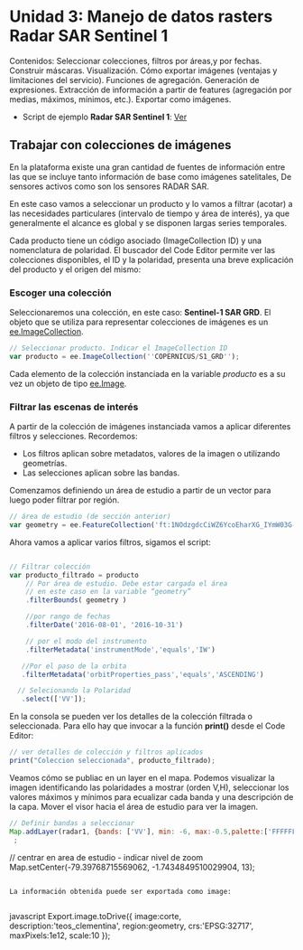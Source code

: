﻿# Unidad 3: Manejo de datos rasters Radar SAR Sentinel 1

Contenidos: Seleccionar colecciones, filtros por áreas,y por fechas. Construir máscaras. Visualización. Cómo exportar imágenes (ventajas y limitaciones del servicio). Funciones de agregación. Generación de expresiones. Extracción de información a partir de features (agregación por medias, máximos, mínimos, etc.). Exportar como imágenes.

 - Script de ejemplo __Radar SAR Sentinel 1__: [Ver](https://code.earthengine.google.com/c79b38cf504a0030170775d2bb547aa4)
 
## Trabajar con colecciones de imágenes

En la plataforma existe una gran cantidad de fuentes de información entre las que se incluye tanto información de base como imágenes satelitales, De sensores activos como son los sensores RADAR SAR.

En este caso vamos a seleccionar un producto y lo vamos a filtrar (acotar) a las necesidades particulares (intervalo de tiempo y área de interés), ya que generalmente el alcance es global y se disponen largas series temporales.

Cada producto tiene un código asociado (ImageCollection ID) y una nomenclatura de polaridad. El buscador del Code Editor permite ver las colecciones disponibles, el ID y la polaridad, presenta una breve explicación del producto y el origen del mismo:


### Escoger una colección

Seleccionaremos una colección, en este caso: **Sentinel-1 SAR GRD**. El objeto que se utiliza para representar colecciones de imágenes es un [ee.ImageCollection](https://developers.google.com/earth-engine/api_docs#eeimagecollection).

```javascript
// Seleccionar producto. Indicar el ImageCollection ID
var producto = ee.ImageCollection(''COPERNICUS/S1_GRD'');
```

Cada elemento de la colección instanciada en la variable _producto_ es a su vez un objeto de tipo [ee.Image](https://developers.google.com/earth-engine/api_docs#eeimage).


### Filtrar las escenas de interés

A partir de la colección de imágenes instanciada vamos a aplicar diferentes filtros y selecciones.
Recordemos:
 - Los filtros aplican sobre metadatos, valores de la imagen o utilizando geometrías.
 - Las selecciones aplican sobre las bandas.

Comenzamos definiendo un área de estudio a partir de un vector para luego poder filtrar por región.

 ```javascript
 // área de estudio (de sección anterior)
 var geometry = ee.FeatureCollection('ft:1NOdzgdcCiWZ6YcoEharXG_IYmW03G-ZJeUSZtoOB');
 ```

Ahora vamos a aplicar varios filtros, sigamos el script:

```javascript

// Filtrar colección
var producto_filtrado = producto
    // Por área de estudio. Debe estar cargada el área
    // en este caso en la variable “geometry”
    .filterBounds( geometry )

    //por rango de fechas
    .filterDate('2016-08-01', '2016-10-31')

    // por el modo del instrumento
    .filterMetadata('instrumentMode','equals','IW')

   //Por el paso de la orbita
   .filterMetadata('orbitProperties_pass','equals','ASCENDING')

  // Selecionando la Polaridad
   .select(['VV']); 

```

En la consola se pueden ver los detalles de la colección filtrada o seleccionada. Para ello hay que invocar a la función **print()** desde el Code Editor:

```javascript
// ver detalles de colección y filtros aplicados
print("Coleccion seleccionada", producto_filtrado);
```


Veamos cómo se publiac en un layer en el mapa.
Podemos visualizar la imagen identificando las polaridades a mostrar (orden V,H), seleccionar los valores máximos y mínimos para ecualizar cada banda y una descripción de la capa. Mover el visor hacia el área de estudio para ver la imagen.


```javascript
// Definir bandas a seleccionar
Map.addLayer(radar1, {bands: ['VV'], min: -6, max:-0.5,palette:['FFFFFF','CE7E45','DF923D','F1B555','FCD163','998718','66A000','529400']}, 'VV')
 ;
```


// centrar en area de estudio - indicar nivel de zoom
Map.setCenter(-79.39768715569062, -1.7434849510029904, 13);
```

La información obtenida puede ser exportada como image:


```
javascript
Export.image.toDrive({ 
  image:corte, 
  description:'teos_clementina', 
  region:geometry, 
  crs:'EPSG:32717', 
  maxPixels:1e12, 
  scale:10 
 });

```


